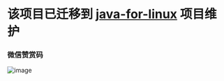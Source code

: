 # 该项目已迁移到 [java-for-linux](https://gitee.com/OpenDevel/java-for-linux) 项目维护

### 微信赞赏码

![image](https://github.com/OpenSrcDeveloper/java-for-linux/blob/master/image/赞赏码.png)

